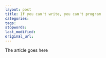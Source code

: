 ```yaml
---
layout: post
title: If you can't write, you can't program
categories:
tags:
stopwords:
last_modified:
original_url: 
---
```


The article goes here

